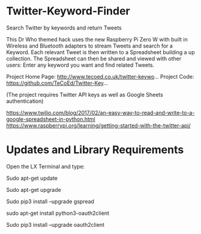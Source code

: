 # Twitter-Keyword-Finder
Search Twitter by keywords and return Tweets

This Dr Who themed hack uses the new Raspberry Pi Zero W with built in Wireless and Bluetooth adapters to stream Tweets and search for a Keyword.  Each relevant Tweet is then written to a Spreadsheet building a up collection.  The Spreadsheet can then be shared and viewed with other users:  Enter any keyword you want and find related Tweets.

Project Home Page: http://www.tecoed.co.uk/twitter-keywo...
Project Code: https://github.com/TeCoEd/Twitter-Key...

(The project requires Twitter API keys as well as Google Sheets authentication)

https://www.twilio.com/blog/2017/02/an-easy-way-to-read-and-write-to-a-google-spreadsheet-in-python.html
https://www.raspberrypi.org/learning/getting-started-with-the-twitter-api/


# Updates and Library Requirements 

Open the LX Terminal and type:

Sudo apt-get update

Sudo apt-get upgrade

Sudo pip3 install –upgrade gspread

sudo apt-get install python3-oauth2client

Sudo pip3 install –upgrade oauth2client
